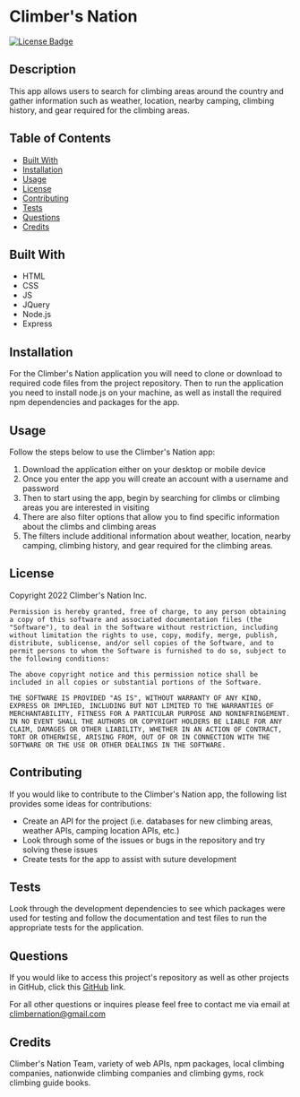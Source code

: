 
  # Climber's Nation

  [![License Badge](https://img.shields.io/badge/license-MIT-green)](https://opensource.org/licenses/MIT)

  ## Description
  This app allows users to search for climbing areas around the country and gather information such as weather, location, nearby camping, climbing history, and gear required for the climbing areas.

  ## Table of Contents
  * [Built With](#built-with)
  * [Installation](#installation)
  * [Usage](#usage)
  * [License](#license)
  * [Contributing](#contributing)
  * [Tests](#tests)
  * [Questions](#questions)
  * [Credits](#credits)

  ## Built With
  - HTML
  - CSS
  - JS
  - JQuery
  - Node.js
  - Express

  ## Installation
  For the Climber's Nation application you will need to clone or download to required code files from the project repository. Then to run the application you need to install node.js on your machine, as well as install the required npm dependencies and packages for the app. 

  ## Usage
  Follow the steps below to use the Climber's Nation app: 
  1. Download the application either on your desktop or mobile device
  2. Once you enter the app you will create an account with a username and password
  3. Then to start using the app, begin by searching for climbs or climbing areas you are interested in visiting
  4. There are also filter options that allow you to find specific information about the climbs and climbing areas
  5. The filters include additional information about weather, location, nearby camping, climbing history, and gear required for the climbing areas.

  ## License
  Copyright 2022 Climber's Nation Inc.

    Permission is hereby granted, free of charge, to any person obtaining a copy of this software and associated documentation files (the "Software"), to deal in the Software without restriction, including without limitation the rights to use, copy, modify, merge, publish, distribute, sublicense, and/or sell copies of the Software, and to permit persons to whom the Software is furnished to do so, subject to the following conditions:
    
    The above copyright notice and this permission notice shall be included in all copies or substantial portions of the Software.
    
    THE SOFTWARE IS PROVIDED "AS IS", WITHOUT WARRANTY OF ANY KIND, EXPRESS OR IMPLIED, INCLUDING BUT NOT LIMITED TO THE WARRANTIES OF MERCHANTABILITY, FITNESS FOR A PARTICULAR PURPOSE AND NONINFRINGEMENT. IN NO EVENT SHALL THE AUTHORS OR COPYRIGHT HOLDERS BE LIABLE FOR ANY CLAIM, DAMAGES OR OTHER LIABILITY, WHETHER IN AN ACTION OF CONTRACT, TORT OR OTHERWISE, ARISING FROM, OUT OF OR IN CONNECTION WITH THE SOFTWARE OR THE USE OR OTHER DEALINGS IN THE SOFTWARE.

  ## Contributing
  If you would like to contribute to the Climber's Nation app, the following list provides some ideas for contributions:
  - Create an API for the project (i.e. databases for new climbing areas, weather APIs, camping location APIs, etc.)
  - Look through some of the issues or bugs in the repository and try solving these issues
  - Create tests for the app to assist with suture development

  ## Tests
  Look through the development dependencies to see which packages were used for testing and follow the documentation and test files to run the appropriate tests for the application.

  ## Questions

  If you would like to access this project's repository as well as other projects in GitHub, click this [GitHub](https://github.com/sm3131) link.

  For all other questions or inquires please feel free to contact me via email at [climbernation@gmail.com](mailto:climbernation@gmail.com)

  ## Credits
  Climber's Nation Team, variety of web APIs, npm packages, local climbing companies, nationwide climbing companies and climbing gyms, rock climbing guide books.

